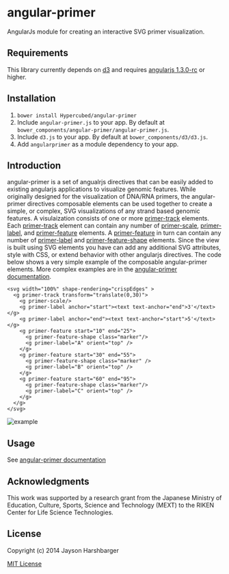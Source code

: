# angular-primer

AngularJs module for creating an interactive SVG primer visualization.

## Requirements
This library currently depends on [d3](http://d3js.org/) and requires [angularjs 1.3.0-rc](https://angularjs.org/) or higher.

## Installation
1. `bower install Hypercubed/angular-primer`
2. Include `angular-primer.js` to your app.  By default at `bower_components/angular-primer/angular-primer.js`.
3. Include `d3.js` to your app.  By default at `bower_components/d3/d3.js`.
4. Add `angularprimer` as a module dependency to your app.

## Introduction
angular-primer is a set of angualrjs directives that can be easily added to existing angularjs applications to visualize genomic features.  While originally designed for the visualization of DNA/RNA primers, the angular-primer directives composable elements can be used together to create a simple, or complex, SVG visualizations of any strand based genomic features.  A visulaization consists of one or more <a href="http://hypercubed.github.io/angular-primer/#/api/angularprimer.directive:primerTrack">primer-track</a> elements.  Each <a href="http://hypercubed.github.io/angular-primer/#/api/angularprimer.directive:primerTrack">primer-track</a> element can contain any number of <a href="http://hypercubed.github.io/angular-primer/#/api/angularprimer.directive:primerScale">primer-scale</a>, <a href="http://hypercubed.github.io/angular-primer/#/api/angularprimer.directive:primerLabel">primer-label</a>, and <a href="http://hypercubed.github.io/angular-primer/#/api/angularprimer.directive:primerFeature">primer-feature</a> elements. A <a href="http://hypercubed.github.io/angular-primer/#/api/angularprimer.directive:primerFeature">primer-feature</a> in turn can contain any number of <a href="http://hypercubed.github.io/angular-primer/#/api/angularprimer.directive:primerLabel">primer-label</a> and <a href="http://hypercubed.github.io/angular-primer/#/api/angularprimer.directive:primerFeatureShape">primer-feature-shape</a> elements.  Since the view is built using SVG elements you have can add any additional SVG attributes, style with CSS, or extend behavior with other angularjs directives.  The code below shows a very simple example of the composable angular-primer elements.  More complex examples are in the [angular-primer documentation](http://hypercubed.github.io/angular-primer/).

```
<svg width="100%" shape-rendering="crispEdges" >
  <g primer-track transform="translate(0,30)">
    <g primer-scale/>
    <g primer-label anchor="start"><text text-anchor="end">3'</text></g>
    <g primer-label anchor="end"><text text-anchor="start">5'</text></g>
    <g primer-feature start="10" end="25">
      <g primer-feature-shape class="marker"/>
      <g primer-label="A" orient="top" />
    </g>
    <g primer-feature start="30" end="55">
      <g primer-feature-shape class="marker" />
      <g primer-label="B" orient="top" />
    </g>
    <g primer-feature start="60" end="95">
      <g primer-feature-shape class="marker"/>
      <g primer-label="C" orient="top" />
    </g>
  </g>
</svg>
```

![example](https://rawgithub.com/Hypercubed/angular-primer/master/README-example.png)

## Usage

See [angular-primer documentation](http://hypercubed.github.io/angular-primer/)

## Acknowledgments
This work was supported by a research grant from the Japanese Ministry of Education, Culture, Sports, Science and Technology (MEXT) to the RIKEN Center for Life Science Technologies.

## License
Copyright (c) 2014 Jayson Harshbarger

[MIT License](http://en.wikipedia.org/wiki/MIT_License)
